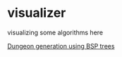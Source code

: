 # visualizer

visualizing some algorithms here

[Dungeon generation using BSP trees](src/algorithms/bspTrees)